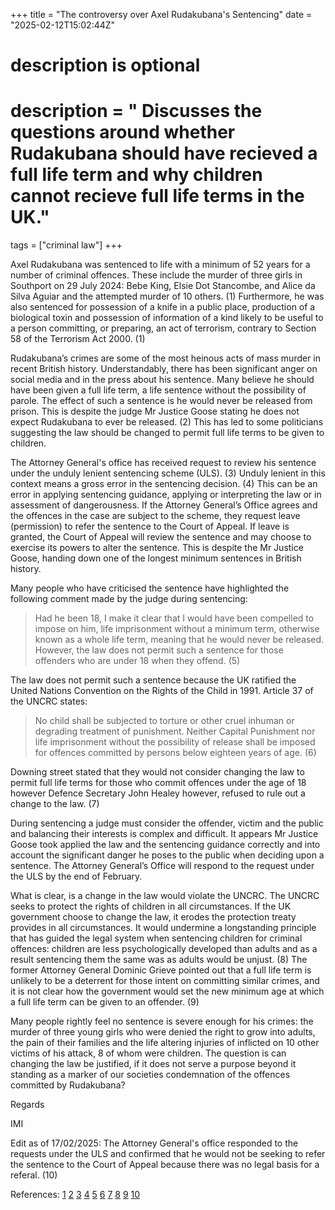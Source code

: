 +++
title = "The controversy over Axel Rudakubana's Sentencing"
date = "2025-02-12T15:02:44Z"


# description is optional
#
# description = " Discusses the questions around whether Rudakubana should have recieved a full life term and why children cannot recieve full life terms in the UK."

tags = ["criminal law"]
+++


Axel Rudakubana was sentenced to life with a minimum of 52 years for a number of criminal offences. These include the murder of three girls in Southport on 29 July 2024: Bebe King, Elsie Dot Stancombe, and Alice da Silva Aguiar and the attempted murder of 10 others. (1) Furthermore, he was also sentenced for possession of a knife in a public place, production of a biological toxin and possession of information of a kind likely to be useful to a person committing, or preparing, an act of terrorism, contrary to Section 58 of the Terrorism Act 2000. (1)  

Rudakubana’s crimes are some of the most heinous acts of mass murder in recent British history. Understandably, there has been significant anger on social media and in the press about his sentence. Many believe he should have been given a full life term, a life sentence without the possibility of parole. The effect of such a sentence is he would never be released from prison. This is despite the judge Mr Justice Goose stating he does not expect Rudakubana to ever be released. (2) This has led to some politicians suggesting the law should be changed to permit full life terms to be given to children.

The Attorney General's office has received request to review his sentence under the unduly lenient sentencing scheme (ULS). (3) Unduly lenient in this context means a gross error in the sentencing decision. (4) This can be an error in applying sentencing guidance, applying or interpreting the law or in assessment of dangerousness. If the Attorney General’s Office agrees and the offences in the case are subject to the scheme, they request leave (permission) to refer the sentence to the Court of Appeal.  If leave is granted, the Court of Appeal will review the sentence and may choose to exercise its powers to alter the sentence. This is despite the Mr Justice Goose, handing down one of the longest minimum sentences in British history. 

Many people who have criticised the sentence have highlighted the following comment made by the judge during sentencing:

> Had he been 18, I make it clear that I would have been compelled to impose on him, life imprisonment without a minimum term, otherwise known as a whole life term, meaning that he would never be released. However, the law does not permit such a sentence for those offenders who are under 18 when they offend. (5)

The law does not permit such a sentence because the UK ratified the United Nations Convention on the Rights of the Child in 1991. Article 37 of the UNCRC states:

> No child shall be subjected to torture or other cruel inhuman or degrading treatment of punishment. Neither Capital Punishment nor life imprisonment without the possibility of release shall be imposed for offences committed by persons below eighteen years of age. (6) 

Downing street stated that they would not consider changing the law to permit full life terms for those who commit offences under the age of 18 however Defence Secretary John Healey however, refused to rule out a change to the law. (7)  

During sentencing a judge must consider the offender, victim and the public and balancing their interests is complex and difficult. It appears Mr Justice Goose took applied the law and the sentencing guidance correctly and into account the significant danger he poses to the public when deciding upon a sentence. The Attorney General’s Office will respond to the request under the ULS by the end of February. 

What is clear, is a change in the law would violate the UNCRC. The UNCRC seeks to protect the rights of children in all circumstances. If the UK government choose to change the law, it erodes the protection treaty provides in all circumstances. It would undermine a longstanding principle that has guided the legal system when sentencing children for criminal offences: children are less psychologically developed than adults and as a result sentencing them the same was as adults would be unjust. (8) The former Attorney General Dominic Grieve pointed out that a full life term is unlikely to be a deterrent for those intent on committing similar crimes, and it is not clear how the government would set the new minimum age at which a full life term can be given to an offender. (9) 

Many people rightly feel no sentence is severe enough for his crimes: the murder of three young girls who were denied the right to grow into adults, the pain of their families and the life altering injuries of inflicted on 10 other victims of his attack, 8 of whom were children. The question is can changing the law be justified, if it does not serve a purpose beyond it standing as a marker of our societies condemnation of the offences committed by Rudakubana? 

Regards

IMI

Edit as of 17/02/2025:
The Attorney General's office responded to the requests under the ULS and confirmed that he would not be seeking to refer the sentence to the Court of Appeal because there was no legal basis for a referal. (10) 

References:
[1](https://www.merseyside.police.uk/news/merseyside/news/2025/january-2025/axel-rudakubana-jailed-for-minimum-of-52-years/)
[2](https://www.judiciary.uk/wp-content/uploads/2025/01/R-v-Axel-Rudakubana.pdf)
[3](https://www.gov.uk/government/news/unduly-lenient-sentence-scheme-request-received-for-axel-rudakubana)
[4](https://www.cps.gov.uk/legal-guidance/unduly-lenient-sentences)
[5](https://www.judiciary.uk/wp-content/uploads/2025/01/R-v-Axel-Rudakubana.pdf)
[6](https://www.unicef.org.uk/wp-content/uploads/2016/08/unicef-convention-rights-child-uncrc.pdf)
[7](https://www.theguardian.com/uk-news/2025/jan/24/southport-law-reform-whole-life-term-axel-rudakubana)
[8](https://www.sentencingcouncil.org.uk/overarching-guides/magistrates-court/item/sentencing-children-and-young-people/)
[9](https://www.itv.com/news/2025-01-24/calls-grow-for-whole-life-terms-to-be-extended-to-under-18s)
[10](https://www.gov.uk/government/news/statement-from-the-attorney-general-on-the-case-of-axel-rudakubana)